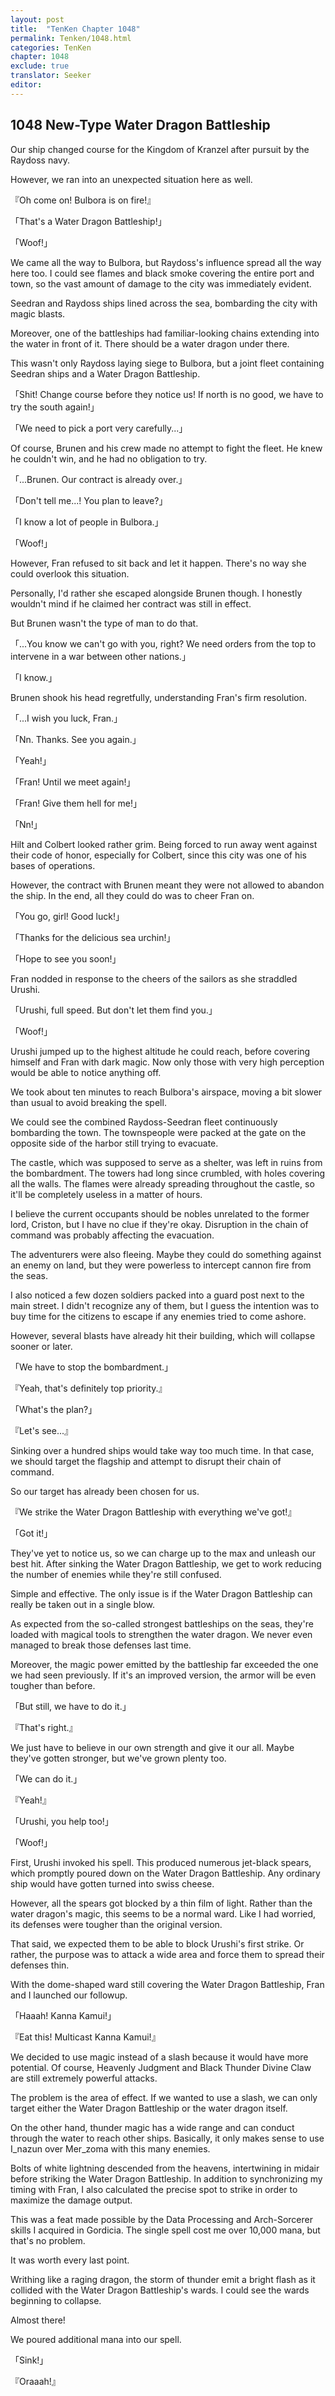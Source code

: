 ```yaml
---
layout: post
title:  "TenKen Chapter 1048"
permalink: Tenken/1048.html
categories: TenKen
chapter: 1048
exclude: true
translator: Seeker
editor: 
---
```

<h2>1048 New-Type Water Dragon Battleship</h2>

Our ship changed course for the Kingdom of Kranzel after pursuit by the Raydoss navy.

However, we ran into an unexpected situation here as well.

『Oh come on! Bulbora is on fire!』

「That's a Water Dragon Battleship!」

「Woof!」

We came all the way to Bulbora, but Raydoss's influence spread all the way here too. I could see flames and black smoke covering the entire port and town, so the vast amount of damage to the city was immediately evident.

Seedran and Raydoss ships lined across the sea, bombarding the city with magic blasts.

Moreover, one of the battleships had familiar-looking chains extending into the water in front of it. There should be a water dragon under there.

This wasn't only Raydoss laying siege to Bulbora, but a joint fleet containing Seedran ships and a Water Dragon Battleship.

「Shit! Change course before they notice us! If north is no good, we have to try the south again!」

「We need to pick a port very carefully...」

Of course, Brunen and his crew made no attempt to fight the fleet. He knew he couldn't win, and he had no obligation to try.

「...Brunen. Our contract is already over.」

「Don't tell me...! You plan to leave?」

「I know a lot of people in Bulbora.」

「Woof!」

However, Fran refused to sit back and let it happen. There's no way she could overlook this situation.

Personally, I'd rather she escaped alongside Brunen though. I honestly wouldn't mind if he claimed her contract was still in effect.

But Brunen wasn't the type of man to do that.

「...You know we can't go with you, right? We need orders from the top to intervene in a war between other nations.」

「I know.」

Brunen shook his head regretfully, understanding Fran's firm resolution.

「...I wish you luck, Fran.」

「Nn. Thanks. See you again.」

「Yeah!」

「Fran! Until we meet again!」

「Fran! Give them hell for me!」

「Nn!」

Hilt and Colbert looked rather grim. Being forced to run away went against their code of honor, especially for Colbert, since this city was one of his bases of operations.

However, the contract with Brunen meant they were not allowed to abandon the ship. In the end, all they could do was to cheer Fran on.

「You go, girl! Good luck!」

「Thanks for the delicious sea urchin!」

「Hope to see you soon!」

Fran nodded in response to the cheers of the sailors as she straddled Urushi.

「Urushi, full speed. But don't let them find you.」

「Woof!」

Urushi jumped up to the highest altitude he could reach, before covering himself and Fran with dark magic. Now only those with very high perception would be able to notice anything off.

We took about ten minutes to reach Bulbora's airspace, moving a bit slower than usual to avoid breaking the spell.

We could see the combined Raydoss-Seedran fleet continuously bombarding the town. The townspeople were packed at the gate on the opposite side of the harbor still trying to evacuate.

The castle, which was supposed to serve as a shelter, was left in ruins from the bombardment. The towers had long since crumbled, with holes covering all the walls. The flames were already spreading throughout the castle, so it'll be completely useless in a matter of hours.

I believe the current occupants should be nobles unrelated to the former lord, Criston, but I have no clue if they're okay. Disruption in the chain of command was probably affecting the evacuation.

The adventurers were also fleeing. Maybe they could do something against an enemy on land, but they were powerless to intercept cannon fire from the seas.

I also noticed a few dozen soldiers packed into a guard post next to the main street. I didn't recognize any of them, but I guess the intention was to buy time for the citizens to escape if any enemies tried to come ashore.

However, several blasts have already hit their building, which will collapse sooner or later.

「We have to stop the bombardment.」

『Yeah, that's definitely top priority.』

「What's the plan?」

『Let's see...』

Sinking over a hundred ships would take way too much time. In that case, we should target the flagship and attempt to disrupt their chain of command.

So our target has already been chosen for us.

『We strike the Water Dragon Battleship with everything we've got!』

「Got it!」

They've yet to notice us, so we can charge up to the max and unleash our best hit. After sinking the Water Dragon Battleship, we get to work reducing the number of enemies while they're still confused.

Simple and effective. The only issue is if the Water Dragon Battleship can really be taken out in a single blow.

As expected from the so-called strongest battleships on the seas, they're loaded with magical tools to strengthen the water dragon. We never even managed to break those defenses last time.

Moreover, the magic power emitted by the battleship far exceeded the one we had seen previously. If it's an improved version, the armor will be even tougher than before.

「But still, we have to do it.」

『That's right.』

We just have to believe in our own strength and give it our all. Maybe they've gotten stronger, but we've grown plenty too.

「We can do it.」

『Yeah!』

「Urushi, you help too!」

「Woof!」

First, Urushi invoked his spell. This produced numerous jet-black spears, which promptly poured down on the Water Dragon Battleship. Any ordinary ship would have gotten turned into swiss cheese.

However, all the spears got blocked by a thin film of light. Rather than the water dragon's magic, this seems to be a normal ward. Like I had worried, its defenses were tougher than the original version.

That said, we expected them to be able to block Urushi's first strike. Or rather, the purpose was to attack a wide area and force them to spread their defenses thin.

With the dome-shaped ward still covering the Water Dragon Battleship, Fran and I launched our followup.

「Haaah! Kanna Kamui!」

『Eat this! Multicast Kanna Kamui!』

We decided to use magic instead of a slash because it would have more potential. Of course, Heavenly Judgment and Black Thunder Divine Claw are still extremely powerful attacks.

The problem is the area of effect. If we wanted to use a slash, we can only target either the Water Dragon Battleship or the water dragon itself.

On the other hand, thunder magic has a wide range and can conduct through the water to reach other ships. Basically, it only makes sense to use I_nazun over Mer_zoma with this many enemies.

Bolts of white lightning descended from the heavens, intertwining in midair before striking the Water Dragon Battleship. In addition to synchronizing my timing with Fran, I also calculated the precise spot to strike in order to maximize the damage output.

This was a feat made possible by the Data Processing and Arch-Sorcerer skills I acquired in Gordicia. The single spell cost me over 10,000 mana, but that's no problem.

It was worth every last point.

Writhing like a raging dragon, the storm of thunder emit a bright flash as it collided with the Water Dragon Battleship's wards. I could see the wards beginning to collapse.

Almost there!

We poured additional mana into our spell.

「Sink!」

『Oraaah!』

